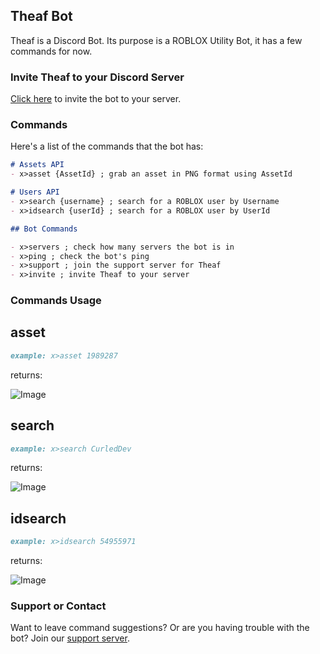 ## Theaf Bot

Theaf is a Discord Bot. Its purpose is a ROBLOX Utility Bot, it has a few commands for now.

### Invite Theaf to your Discord Server

[Click here](https://discord.com/api/oauth2/authorize?client_id=768459185020600320&permissions=8&scope=bot) to invite the bot to your server.

### Commands

Here's a list of the commands that the bot has:

```markdown
# Assets API
- x>asset {AssetId} ; grab an asset in PNG format using AssetId

# Users API
- x>search {username} ; search for a ROBLOX user by Username
- x>idsearch {userId} ; search for a ROBLOX user by UserId

## Bot Commands

- x>servers ; check how many servers the bot is in
- x>ping ; check the bot's ping
- x>support ; join the support server for Theaf
- x>invite ; invite Theaf to your server
```

### Commands Usage
## asset
```markdown
example: x>asset 1989287
```
returns:

![Image](https://i.imgur.com/Jmrkc6R.png)

## search
```markdown
example: x>search CurledDev
```

returns:

![Image](https://i.imgur.com/STLjiov.png)

## idsearch
```markdown
example: x>idsearch 54955971
```

returns:

![Image](https://i.imgur.com/v0OUeMG.png)

### Support or Contact

Want to leave command suggestions? Or are you having trouble with the bot? Join our [support server](https://discord.gg/3Ssc9PT/).
